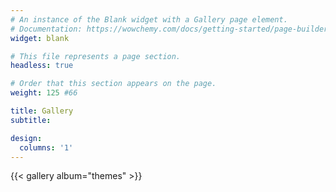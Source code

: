 ```yaml
---
# An instance of the Blank widget with a Gallery page element.
# Documentation: https://wowchemy.com/docs/getting-started/page-builder/
widget: blank

# This file represents a page section.
headless: true

# Order that this section appears on the page.
weight: 125 #66

title: Gallery
subtitle:

design:
  columns: '1'
---
```


{{< gallery album="themes" >}}
